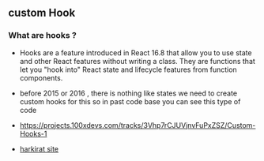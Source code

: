 ## custom Hook 

### What are hooks ? 
- Hooks are a feature introduced in React 16.8 that allow you to use state and other React features without writing a class. They are functions that let you "hook into" React state and lifecycle features from function components.

- before 2015 or 2016 , there is nothing like states we need to create custom hooks for this so in past code base you can see this type of code

- https://projects.100xdevs.com/tracks/3Vhp7rCJUVjnvFuPxZSZ/Custom-Hooks-1

- [harkirat site](https://projects.100xdevs.com/tracks/3Vhp7rCJUVjnvFuPxZSZ/Custom-Hooks-1)
